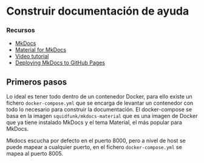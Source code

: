 # Construir documentación de ayuda

### Recursos

- [MkDocs](https://www.mkdocs.org/)
- [Material for MkDocs](https://squidfunk.github.io/mkdocs-material/)
- [Video tutorial](https://www.youtube.com/watch?v=YGg39_zG1fk)
- [Deploying MkDocs to GitHub Pages](https://www.mkdocs.org/user-guide/deploying-your-docs/)

## Primeros pasos

Lo ideal es tener todo dentro de un contenedor Docker, para ello existe un fichero `docker-compose.yml` que se encarga de levantar un contenedor con todo lo necesario para construir la documentación.
El docker-compose se basa en la imagen `squidfunk/mkdocs-material` que es una imagen de Docker que ya tiene instalado MkDocs y el tema Material, el más popular para MkDocs.

Mkdocs escucha por defecto en el puerto 8000, pero a nivel de host se puede mapear a cualquier puerto, en el fichero `docker-compose.yml` se mapea al puerto 8005.

